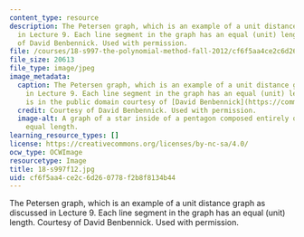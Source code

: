 ```yaml
---
content_type: resource
description: The Petersen graph, which is an example of a unit distance graph as discussed
  in Lecture 9. Each line segment in the graph has an equal (unit) length. Courtesy
  of David Benbennick. Used with permission.
file: /courses/18-s997-the-polynomial-method-fall-2012/cf6f5aa4ce2c6d260778f2b8f8134b44_18-s997f12.jpg
file_size: 20613
file_type: image/jpeg
image_metadata:
  caption: The Petersen graph, which is an example of a unit distance graph as discussed
    in Lecture 9. Each line segment in the graph has an equal (unit) length. (Image
    is in the public domain courtesy of [David Benbennick](https://commons.wikimedia.org/wiki/File:Petersen_graph,_unit_distance.svg).)
  credit: Courtesy of David Benbennick. Used with permission.
  image-alt: A graph of a star inside of a pentagon composed entirely of lines of
    equal length.
learning_resource_types: []
license: https://creativecommons.org/licenses/by-nc-sa/4.0/
ocw_type: OCWImage
resourcetype: Image
title: 18-s997f12.jpg
uid: cf6f5aa4-ce2c-6d26-0778-f2b8f8134b44
---
```

The Petersen graph, which is an example of a unit distance graph as discussed in Lecture 9. Each line segment in the graph has an equal (unit) length. Courtesy of David Benbennick. Used with permission.